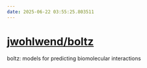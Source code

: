 ```yaml
---
date: 2025-06-22 03:55:25.803511
---
```


# [jwohlwend/boltz](https://github.com/jwohlwend/boltz)

boltz: models for predicting biomolecular interactions